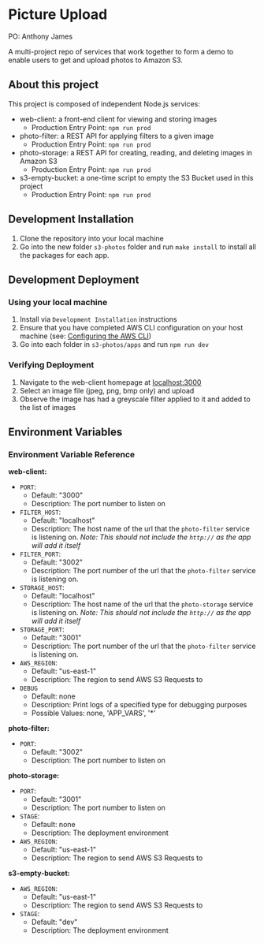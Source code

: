 
Picture Upload
===================

PO: Anthony James

A multi-project repo of services that work together to form a demo to enable users to get and upload photos to Amazon S3.

## About this project
This project is composed of independent Node.js services:
- web-client: a front-end client for viewing and storing images
  - Production Entry Point: `npm run prod`
- photo-filter: a REST API for applying filters to a given image
  - Production Entry Point: `npm run prod`
- photo-storage: a REST API for creating, reading, and deleting images in Amazon S3
  - Production Entry Point: `npm run prod`
- s3-empty-bucket: a one-time script to empty the S3 Bucket used in this project
  - Production Entry Point: `npm run prod`


## Development Installation
1. Clone the repository into your local machine
1. Go into the new folder `s3-photos` folder and run `make install` to install all the packages for each app.

## Development Deployment

### Using your local machine
1. Install via `Development Installation` instructions
1. Ensure that you have completed AWS CLI configuration on your host machine (see: [Configuring the AWS CLI](http://docs.aws.amazon.com/cli/latest/userguide/cli-chap-getting-started.html))
1. Go into each folder in `s3-photos/apps` and run `npm run dev`

### Verifying Deployment
1. Navigate to the web-client homepage at [localhost:3000](localhost:3000)
2. Select an image file (jpeg, png, bmp only) and upload
3. Observe the image has had a greyscale filter applied to it and added to the list of images

## Environment Variables
### Environment Variable Reference

**web-client:**
- `PORT`:
  - Default: "3000"
  - Description: The port number to listen on
- `FILTER_HOST`:
  - Default: "localhost"
  - Description: The host name of the url that the `photo-filter` service is listening on. _Note: This should not include the `http://` as the app will add it itself_
- `FILTER_PORT`:
  - Default: "3002"
  - Description: The port number of the url that the `photo-filter` service is listening on.
- `STORAGE_HOST`:
  - Default: "localhost"
  - Description: The host name of the url that the `photo-storage` service is listening on. _Note: This should not include the `http://` as the app will add it itself_
- `STORAGE_PORT`:
  - Default: "3001"
  - Description: The port number of the url that the `photo-filter` service is listening on.
- `AWS_REGION`:
  - Default: "us-east-1"
  - Description: The region to send AWS S3 Requests to
- `DEBUG`
  - Default: none
  - Description: Print logs of a specified type for debugging purposes
  - Possible Values: none, 'APP_VARS', '*'

**photo-filter:**
- `PORT`:
  - Default: "3002"
  - Description: The port number to listen on

**photo-storage:**
- `PORT`:
  - Default: "3001"
  - Description: The port number to listen on
- `STAGE`:
  - Default: none
  - Description: The deployment environment
- `AWS_REGION`:
  - Default: "us-east-1"
  - Description: The region to send AWS S3 Requests to

**s3-empty-bucket:**
- `AWS_REGION`:
  - Default: "us-east-1"
  - Description: The region to send AWS S3 Requests to
- `STAGE`:
  - Default: "dev"
  - Description: The deployment environment